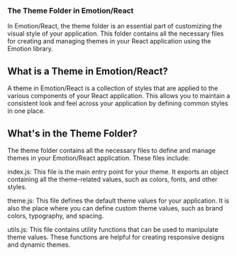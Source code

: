 ### The Theme Folder in Emotion/React

In Emotion/React, the theme folder is an essential part of customizing the visual style of your application. This folder contains all the necessary files for creating and managing themes in your React application using the Emotion library.

## What is a Theme in Emotion/React?

A theme in Emotion/React is a collection of styles that are applied to the various components of your React application. This allows you to maintain a consistent look and feel across your application by defining common styles in one place.

## What's in the Theme Folder?

The theme folder contains all the necessary files to define and manage themes in your Emotion/React application. These files include:

index.js: This file is the main entry point for your theme. It exports an object containing all the theme-related values, such as colors, fonts, and other styles.

theme.js: This file defines the default theme values for your application. It is also the place where you can define custom theme values, such as brand colors, typography, and spacing.

utils.js: This file contains utility functions that can be used to manipulate theme values. These functions are helpful for creating responsive designs and dynamic themes.
